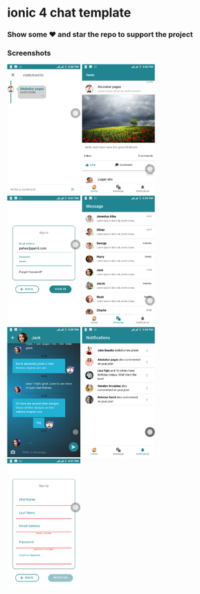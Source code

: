 # ionic 4 chat template


### Show some :heart: and star the repo to support the project

### Screenshots

<Rows>
<img src="screenshot/comment 1.png" height="300em" />
<img src="screenshot/feed.png" height="300em" />
<img src="screenshot/login.png" height="300em" />
<img src="screenshot/message.png" height="300em" />
  <img src="screenshot/messaging.png" height="300em" />
  <img src="screenshot/notification.png" height="300em" />
  <img src="screenshot/signup.png" height="300em" />
<Rows/>
